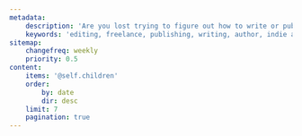 ```yaml
---
metadata:
    description: 'Are you lost trying to figure out how to write or publish? The Editor''s Folio is a blog chockful of editing, writing, and publishing tips. We work hard to bring you the best advice as you go through the various stages of preparing your manuscript or book.'
    keywords: 'editing, freelance, publishing, writing, author, indie author, editor, self-publishing, developmental editing, copyediting, manuscript, blog'
sitemap:
    changefreq: weekly
    priority: 0.5
content:
    items: '@self.children'
    order:
        by: date
        dir: desc
    limit: 7
    pagination: true
---
```


